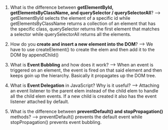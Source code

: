 1. What is the difference between **getElementById, getElementsByClassName, and querySelector / querySelectorAll**?
--> getElementById selects the element of a specific id while getElementsByClassName returns a collection of an element that has the specific
    class, querySelector returns the first element that matches a selector while querySelectorAll returns all the elements.


2. How do you **create and insert a new element into the DOM**?
--> We have to use createElement() to create the elem and then add it to the DOM by appendChild()


3. What is **Event Bubbling** and how does it work?
--> When an event is triggered on an element, the event is fired on that said element and then keeps goin up the hierarchy. Basically it propagates
    up the DOM tree.


4. What is **Event Delegation** in JavaScript? Why is it useful?
--> Attaching an event listener to the parent elem instead of the child elem to handle all the child elem events. If a new child is created it also
    has the event listener attached by default.


6. What is the difference between **preventDefault() and stopPropagation()** methods?
--> preventDefault() prevents the default event while stopPropagation() prevents event bubbling.

